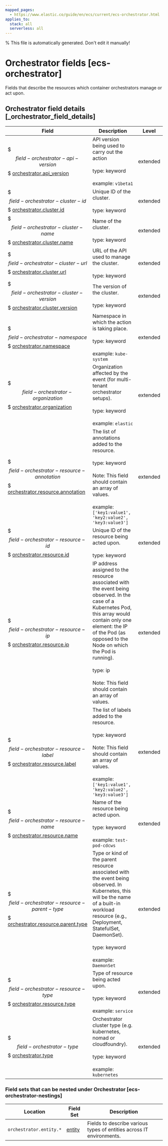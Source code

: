 ```yaml
---
mapped_pages:
  - https://www.elastic.co/guide/en/ecs/current/ecs-orchestrator.html
applies_to:
  stack: all
  serverless: all
---
```

% This file is automatically generated. Don't edit it manually!

# Orchestrator fields [ecs-orchestrator]

Fields that describe the resources which container orchestrators manage or act upon.

## Orchestrator field details [_orchestrator_field_details]

| Field | Description | Level |
| --- | --- | --- |
| $$$field-orchestrator-api-version$$$ [orchestrator.api_version](#field-orchestrator-api-version) | API version being used to carry out the action<br><br>type: keyword<br><br>example: `v1beta1` | extended |
| $$$field-orchestrator-cluster-id$$$ [orchestrator.cluster.id](#field-orchestrator-cluster-id) | Unique ID of the cluster.<br><br>type: keyword | extended |
| $$$field-orchestrator-cluster-name$$$ [orchestrator.cluster.name](#field-orchestrator-cluster-name) | Name of the cluster.<br><br>type: keyword | extended |
| $$$field-orchestrator-cluster-url$$$ [orchestrator.cluster.url](#field-orchestrator-cluster-url) | URL of the API used to manage the cluster.<br><br>type: keyword | extended |
| $$$field-orchestrator-cluster-version$$$ [orchestrator.cluster.version](#field-orchestrator-cluster-version) | The version of the cluster.<br><br>type: keyword | extended |
| $$$field-orchestrator-namespace$$$ [orchestrator.namespace](#field-orchestrator-namespace) | Namespace in which the action is taking place.<br><br>type: keyword<br><br>example: `kube-system` | extended |
| $$$field-orchestrator-organization$$$ [orchestrator.organization](#field-orchestrator-organization) | Organization affected by the event (for multi-tenant orchestrator setups).<br><br>type: keyword<br><br>example: `elastic` | extended |
| $$$field-orchestrator-resource-annotation$$$ [orchestrator.resource.annotation](#field-orchestrator-resource-annotation) | The list of annotations added to the resource.<br><br>type: keyword<br><br>Note: This field should contain an array of values.<br><br>example: `['key1:value1', 'key2:value2', 'key3:value3']` | extended |
| $$$field-orchestrator-resource-id$$$ [orchestrator.resource.id](#field-orchestrator-resource-id) | Unique ID of the resource being acted upon.<br><br>type: keyword | extended |
| $$$field-orchestrator-resource-ip$$$ [orchestrator.resource.ip](#field-orchestrator-resource-ip) | IP address assigned to the resource associated with the event being observed. In the case of a Kubernetes Pod, this array would contain only one element: the IP of the Pod (as opposed to the Node on which the Pod is running).<br><br>type: ip<br><br>Note: This field should contain an array of values. | extended |
| $$$field-orchestrator-resource-label$$$ [orchestrator.resource.label](#field-orchestrator-resource-label) | The list of labels added to the resource.<br><br>type: keyword<br><br>Note: This field should contain an array of values.<br><br>example: `['key1:value1', 'key2:value2', 'key3:value3']` | extended |
| $$$field-orchestrator-resource-name$$$ [orchestrator.resource.name](#field-orchestrator-resource-name) | Name of the resource being acted upon.<br><br>type: keyword<br><br>example: `test-pod-cdcws` | extended |
| $$$field-orchestrator-resource-parent-type$$$ [orchestrator.resource.parent.type](#field-orchestrator-resource-parent-type) | Type or kind of the parent resource associated with the event being observed. In Kubernetes, this will be the name of a built-in workload resource (e.g., Deployment, StatefulSet, DaemonSet).<br><br>type: keyword<br><br>example: `DaemonSet` | extended |
| $$$field-orchestrator-resource-type$$$ [orchestrator.resource.type](#field-orchestrator-resource-type) | Type of resource being acted upon.<br><br>type: keyword<br><br>example: `service` | extended |
| $$$field-orchestrator-type$$$ [orchestrator.type](#field-orchestrator-type) | Orchestrator cluster type (e.g. kubernetes, nomad or cloudfoundry).<br><br>type: keyword<br><br>example: `kubernetes` | extended |


### Field sets that can be nested under Orchestrator [ecs-orchestrator-nestings]

| Location | Field Set | Description |
| --- | --- | --- |
| `orchestrator.entity.*` | [entity](/reference/ecs-entity.md) | Fields to describe various types of entities across IT environments. |
